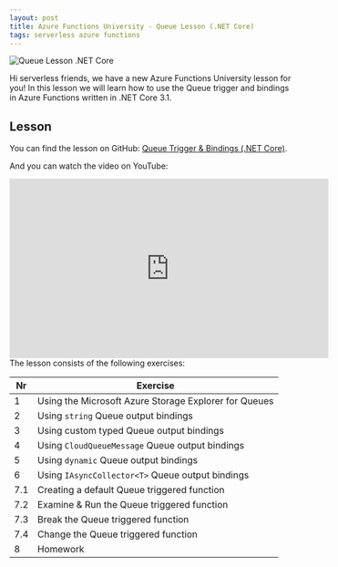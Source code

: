 ```yaml
---
layout: post
title: Azure Functions University - Queue Lesson (.NET Core)
tags: serverless azure functions
---
```


<img class="u-max-full-width" itemprop="image" src="{{ site.url }}/assets/2020/11/27/AzureFunctionsUniversity_Queue_Lesson_dotnetcore.png" alt="Queue Lesson .NET Core">

Hi serverless friends, we have a new Azure Functions University lesson for you! In this lesson we will learn how to use the Queue trigger and bindings in Azure Functions written in .NET Core 3.1.

<!--more-->

## Lesson

You can find the lesson on GitHub: [Queue Trigger & Bindings (.NET Core)](https://github.com/marcduiker/azure-functions-university/blob/main/lessons/dotnetcore31/queue/README.md).

And you can watch the video on YouTube:

<iframe width="560" height="315" src="https://www.youtube.com/embed/nKJUwW6SGZo" title="YouTube video player" frameborder="0" allow="accelerometer; autoplay; clipboard-write; encrypted-media; gyroscope; picture-in-picture" allowfullscreen></iframe>

<br>
The lesson consists of the following exercises:

|Nr|Exercise
|-|-
|1|Using the Microsoft Azure Storage Explorer for Queues
|2|Using `string` Queue output bindings
|3|Using custom typed Queue output bindings
|4|Using `CloudQueueMessage` Queue output bindings
|5|Using `dynamic` Queue output bindings
|6|Using `IAsyncCollector<T>` Queue output bindings
|7.1|Creating a default Queue triggered function
|7.2|Examine & Run the Queue triggered function
|7.3|Break the Queue triggered function
|7.4|Change the Queue triggered function
|8|Homework